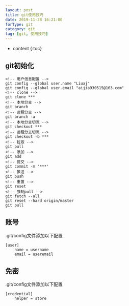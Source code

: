 ```yaml
---
layout: post
title: git使用技巧
date: 2019-11-28 16:21:00
forType: git
category: git
tag: [git, 使用技巧]
---
```


* content
{:toc}

git初始化
---
```
<!-- 用户信息配置 -->
git config --global user.name "Liuaj"
git config --global user.email "aijia930515@163.com"
<!-- clone -->
git clone ***
<!-- 本地分支 -->
git branch
<!-- 远程分支 -->
git branch -a
<!-- 本地分支切流 -->
git checkout ***
<!-- 远程分支切流 -->
git checkout -b ***
<!-- 拉取 -->
git pull
<!-- 添加 -->
git add
<!-- 提交 -->
git commit -m '***'
<!-- 推送 -->
git push
<!-- 重置 -->
git reset
<!-- 强制pull -->
git fetch --all 
git reset --hard origin/master
git pull
```

账号
---
.git/config文件添加以下配置
```
[user]
	name = username
	email = useremail
```

免密
---
.git/config文件添加以下配置
```
[credential]
    helper = store
```